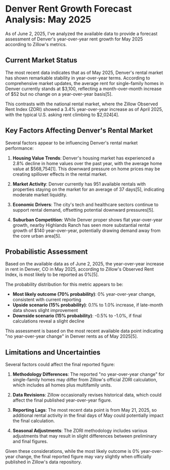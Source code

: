 # Denver Rent Growth Forecast Analysis: May 2025

As of June 2, 2025, I've analyzed the available data to provide a forecast assessment of Denver's year-over-year rent growth for May 2025 according to Zillow's metrics.

## Current Market Status

The most recent data indicates that as of May 2025, Denver's rental market has shown remarkable stability in year-over-year terms. According to comprehensive market updates, the average rent for single-family homes in Denver currently stands at $3,100, reflecting a month-over-month increase of $52 but no change on a year-over-year basis[5].

This contrasts with the national rental market, where the Zillow Observed Rent Index (ZORI) showed a 3.4% year-over-year increase as of April 2025, with the typical U.S. asking rent climbing to $2,024[4].

## Key Factors Affecting Denver's Rental Market

Several factors appear to be influencing Denver's rental market performance:

1. **Housing Value Trends**: Denver's housing market has experienced a 2.8% decline in home values over the past year, with the average home value at $568,754[1]. This downward pressure on home prices may be creating spillover effects in the rental market.

2. **Market Activity**: Denver currently has 951 available rentals with properties staying on the market for an average of 37 days[5], indicating moderate market liquidity.

3. **Economic Drivers**: The city's tech and healthcare sectors continue to support rental demand, offsetting potential downward pressures[5].

4. **Suburban Competition**: While Denver proper shows flat year-over-year growth, nearby Highlands Ranch has seen more substantial rental growth of $140 year-over-year, potentially drawing demand away from the core urban area[5].

## Probabilistic Assessment

Based on the available data as of June 2, 2025, the year-over-year increase in rent in Denver, CO in May 2025, according to Zillow's Observed Rent Index, is most likely to be reported as 0%[5].

The probability distribution for this metric appears to be:
- **Most likely outcome (70% probability)**: 0% year-over-year change, consistent with current reporting
- **Upside scenario (15% probability)**: 0.1% to 1.0% increase, if late-month data shows slight improvement
- **Downside scenario (15% probability)**: -0.5% to -1.0%, if final calculations reveal a slight decline

This assessment is based on the most recent available data point indicating "no year-over-year change" in Denver rents as of May 2025[5].

## Limitations and Uncertainties

Several factors could affect the final reported figure:

1. **Methodology Differences**: The reported "no year-over-year change" for single-family homes may differ from Zillow's official ZORI calculation, which includes all homes plus multifamily units.

2. **Data Revisions**: Zillow occasionally revises historical data, which could affect the final published year-over-year figure.

3. **Reporting Lags**: The most recent data point is from May 21, 2025, so additional rental activity in the final days of May could potentially impact the final calculation.

4. **Seasonal Adjustments**: The ZORI methodology includes various adjustments that may result in slight differences between preliminary and final figures.

Given these considerations, while the most likely outcome is 0% year-over-year change, the final reported figure may vary slightly when officially published in Zillow's data repository.